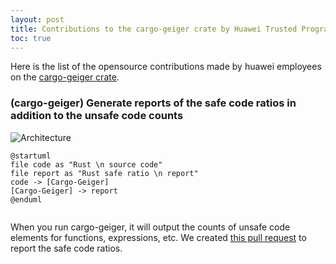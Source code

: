 ```yaml
---
layout: post
title: Contributions to the cargo-geiger crate by Huawei Trusted Programming 
toc: true
---
```


Here is the list of the opensource contributions made by huawei employees on the [cargo-geiger crate](https://github.com/rust-secure-code/cargo-geiger).

### (cargo-geiger) Generate reports of the safe code ratios in addition to the unsafe code counts

![Architecture]({{site.plantuml}}/articles/cargo-geiger.md&idx=0)
```
@startuml
file code as "Rust \n source code"
file report as "Rust safe ratio \n report"
code -> [Cargo-Geiger]
[Cargo-Geiger] -> report
@enduml
```

<img uml='
code -> [Cargo-Geiger]
'>

When you run cargo-geiger, it will output the counts of unsafe code elements for functions, expressions, etc. We created [this pull request](https://github.com/rust-secure-code/cargo-geiger/pull/167) to report the safe code ratios.

